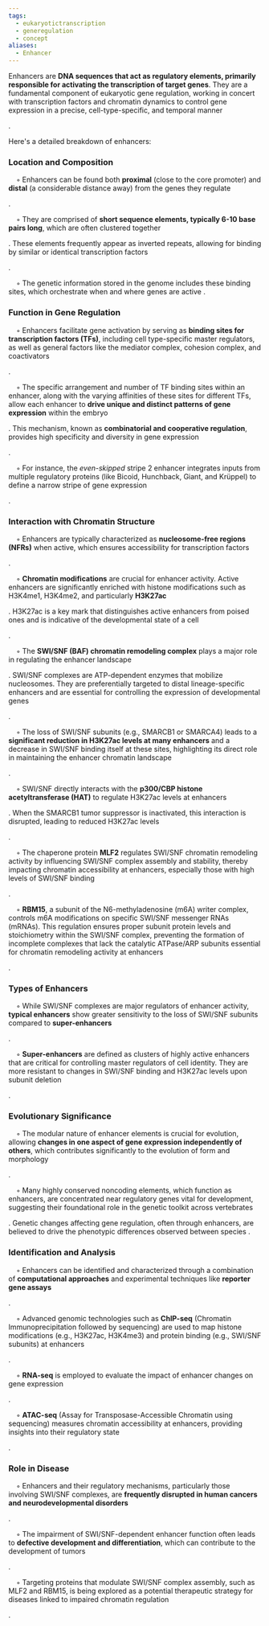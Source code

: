 ```yaml
---
tags:
  - eukaryotictranscription
  - generegulation
  - concept
aliases:
  - Enhancer
---
```

Enhancers are **DNA sequences that act as regulatory elements, primarily responsible for activating the transcription of target genes**. They are a fundamental component of eukaryotic gene regulation, working in concert with transcription factors and chromatin dynamics to control gene expression in a precise, cell-type-specific, and temporal manner

.

Here's a detailed breakdown of enhancers:

### **Location and Composition**

    ◦ Enhancers can be found both **proximal** (close to the core promoter) and **distal** (a considerable distance away) from the genes they regulate

.

    ◦ They are comprised of **short sequence elements, typically 6-10 base pairs long**, which are often clustered together

. These elements frequently appear as inverted repeats, allowing for binding by similar or identical transcription factors

.

    ◦ The genetic information stored in the genome includes these binding sites, which orchestrate when and where genes are active .

### **Function in Gene Regulation**

    ◦ Enhancers facilitate gene activation by serving as **binding sites for transcription factors (TFs)**, including cell type-specific master regulators, as well as general factors like the mediator complex, cohesion complex, and coactivators

.

    ◦ The specific arrangement and number of TF binding sites within an enhancer, along with the varying affinities of these sites for different TFs, allow each enhancer to **drive unique and distinct patterns of gene expression** within the embryo

. This mechanism, known as **combinatorial and cooperative regulation**, provides high specificity and diversity in gene expression

.

    ◦ For instance, the _even-skipped_ stripe 2 enhancer integrates inputs from multiple regulatory proteins (like Bicoid, Hunchback, Giant, and Krüppel) to define a narrow stripe of gene expression

.

### **Interaction with Chromatin Structure**

    ◦ Enhancers are typically characterized as **nucleosome-free regions (NFRs)** when active, which ensures accessibility for transcription factors

.

    ◦ **Chromatin modifications** are crucial for enhancer activity. Active enhancers are significantly enriched with histone modifications such as H3K4me1, H3K4me2, and particularly **H3K27ac**

. H3K27ac is a key mark that distinguishes active enhancers from poised ones and is indicative of the developmental state of a cell

.

    ◦ The **SWI/SNF (BAF) chromatin remodeling complex** plays a major role in regulating the enhancer landscape

. SWI/SNF complexes are ATP-dependent enzymes that mobilize nucleosomes. They are preferentially targeted to distal lineage-specific enhancers and are essential for controlling the expression of developmental genes

.

    ◦ The loss of SWI/SNF subunits (e.g., SMARCB1 or SMARCA4) leads to a **significant reduction in H3K27ac levels at many enhancers** and a decrease in SWI/SNF binding itself at these sites, highlighting its direct role in maintaining the enhancer chromatin landscape

.

    ◦ SWI/SNF directly interacts with the **p300/CBP histone acetyltransferase (HAT)** to regulate H3K27ac levels at enhancers

. When the SMARCB1 tumor suppressor is inactivated, this interaction is disrupted, leading to reduced H3K27ac levels

.

    ◦ The chaperone protein **MLF2** regulates SWI/SNF chromatin remodeling activity by influencing SWI/SNF complex assembly and stability, thereby impacting chromatin accessibility at enhancers, especially those with high levels of SWI/SNF binding

.

    ◦ **RBM15**, a subunit of the N6-methyladenosine (m6A) writer complex, controls m6A modifications on specific SWI/SNF messenger RNAs (mRNAs). This regulation ensures proper subunit protein levels and stoichiometry within the SWI/SNF complex, preventing the formation of incomplete complexes that lack the catalytic ATPase/ARP subunits essential for chromatin remodeling activity at enhancers

.

### **Types of Enhancers**

    ◦ While SWI/SNF complexes are major regulators of enhancer activity, **typical enhancers** show greater sensitivity to the loss of SWI/SNF subunits compared to **super-enhancers**

.

    ◦ **Super-enhancers** are defined as clusters of highly active enhancers that are critical for controlling master regulators of cell identity. They are more resistant to changes in SWI/SNF binding and H3K27ac levels upon subunit deletion

.

### **Evolutionary Significance**

    ◦ The modular nature of enhancer elements is crucial for evolution, allowing **changes in one aspect of gene expression independently of others**, which contributes significantly to the evolution of form and morphology

.

    ◦ Many highly conserved noncoding elements, which function as enhancers, are concentrated near regulatory genes vital for development, suggesting their foundational role in the genetic toolkit across vertebrates

. Genetic changes affecting gene regulation, often through enhancers, are believed to drive the phenotypic differences observed between species .

### **Identification and Analysis**

    ◦ Enhancers can be identified and characterized through a combination of **computational approaches** and experimental techniques like **reporter gene assays**

.

    ◦ Advanced genomic technologies such as **ChIP-seq** (Chromatin Immunoprecipitation followed by sequencing) are used to map histone modifications (e.g., H3K27ac, H3K4me3) and protein binding (e.g., SWI/SNF subunits) at enhancers

.

    ◦ **RNA-seq** is employed to evaluate the impact of enhancer changes on gene expression

.

    ◦ **ATAC-seq** (Assay for Transposase-Accessible Chromatin using sequencing) measures chromatin accessibility at enhancers, providing insights into their regulatory state

.

### **Role in Disease**

    ◦ Enhancers and their regulatory mechanisms, particularly those involving SWI/SNF complexes, are **frequently disrupted in human cancers and neurodevelopmental disorders**

.

    ◦ The impairment of SWI/SNF-dependent enhancer function often leads to **defective development and differentiation**, which can contribute to the development of tumors

.

    ◦ Targeting proteins that modulate SWI/SNF complex assembly, such as MLF2 and RBM15, is being explored as a potential therapeutic strategy for diseases linked to impaired chromatin regulation

.

